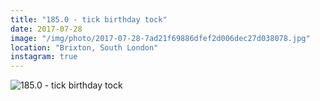```yaml
---
title: "185.0 - tick birthday tock"
date: 2017-07-28
image: "/img/photo/2017-07-28-7ad21f69886dfef2d006dec27d038078.jpg"
location: "Brixton, South London"
instagram: true
---
```


![185.0 - tick birthday tock](/img/photo/2017-07-28-7ad21f69886dfef2d006dec27d038078.jpg)

